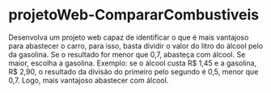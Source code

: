 # projetoWeb-CompararCombustiveis

Desenvolva um projeto web capaz de identificar o que é mais vantajoso para abastecer o carro, para isso, basta dividir o valor do litro do álcool pelo da gasolina. Se o resultado for menor que 0,7, abasteça com álcool. Se maior, escolha a gasolina. Exemplo: se o álcool custa R$ 1,45 e a gasolina, R$ 2,90, o resultado da divisão do primeiro pelo segundo é 0,5, menor que 0,7. Logo, mais vantajoso abastecer com álcool.
